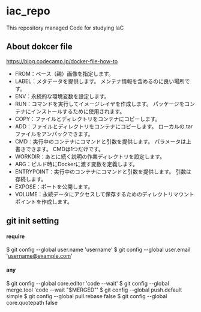 # iac_repo
This repository managed Code for studying IaC

## About dokcer file 

https://blog.codecamp.jp/docker-file-how-to

- FROM：ベース（親）画像を指定します。
- LABEL：メタデータを提供します。 メンテナ情報を含めるのに良い場所です。
- ENV：永続的な環境変数を設定します。
- RUN：コマンドを実行してイメージレイヤを作成します。 パッケージをコンテナにインストールするために使用されます。
- COPY：ファイルとディレクトリをコンテナにコピーします。
- ADD：ファイルとディレクトリをコンテナにコピーします。 ローカルの.tarファイルをアンパックできます。
- CMD：実行中のコンテナにコマンドと引数を提供します。 パラメータは上書きできます。 CMDは1つだけです。
- WORKDIR：あとに続く説明の作業ディレクトリを設定します。
- ARG：ビルド時にDockerに渡す変数を定義します。
- ENTRYPOINT：実行中のコンテナにコマンドと引数を提供します。 引数は存続します。
- EXPOSE：ポートを公開します。
- VOLUME：永続データにアクセスして保存するためのディレクトリマウントポイントを作成します。


## git init setting

#### require
$ git config --global user.name 'username'
$ git config --global user.email 'username@example.com'

#### any
$ git config --global core.editor 'code --wait'
$ git config --global merge.tool 'code --wait "$MERGED"'
$ git config --global push.default simple
$ git config --global pull.rebase false
$ git config --global core.quotepath false
